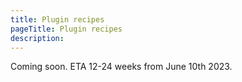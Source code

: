 ```yaml
---
title: Plugin recipes
pageTitle: Plugin recipes
description:
---
```


Coming soon. ETA 12-24 weeks from June 10th 2023.